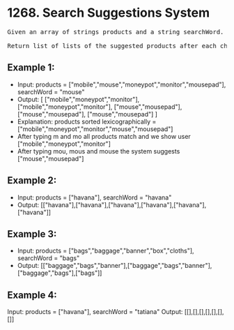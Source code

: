 # 1268. Search Suggestions System

<pre>Given an array of strings products and a string searchWord. We want to design a system that suggests at most three product names from products after each character of searchWord is typed. Suggested products should have common prefix with the searchWord. If there are more than three products with a common prefix return the three lexicographically minimums products.

Return list of lists of the suggested products after each character of searchWord is typed. </pre>

 

## Example 1:

- Input: products = ["mobile","mouse","moneypot","monitor","mousepad"], searchWord = "mouse"
- Output: [
["mobile","moneypot","monitor"],
["mobile","moneypot","monitor"],
["mouse","mousepad"],
["mouse","mousepad"],
["mouse","mousepad"]
]
- Explanation: products sorted lexicographically = ["mobile","moneypot","monitor","mouse","mousepad"]
- After typing m and mo all products match and we show user ["mobile","moneypot","monitor"]
- After typing mou, mous and mouse the system suggests ["mouse","mousepad"]


## Example 2:

- Input: products = ["havana"], searchWord = "havana"
- Output: [["havana"],["havana"],["havana"],["havana"],["havana"],["havana"]]


## Example 3:

- Input: products = ["bags","baggage","banner","box","cloths"], searchWord = "bags"
- Output: [["baggage","bags","banner"],["baggage","bags","banner"],["baggage","bags"],["bags"]]

## Example 4:

Input: products = ["havana"], searchWord = "tatiana"
Output: [[],[],[],[],[],[],[]]
